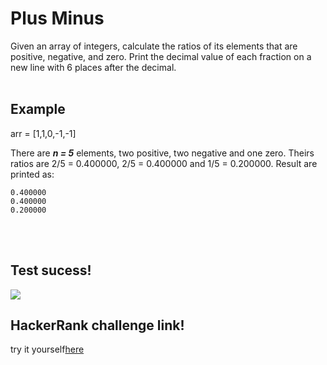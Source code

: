 # Plus Minus

Given an array of integers, calculate the ratios of its elements that are positive, negative, and zero. Print the decimal value of each fraction on a new line with 6 places after the decimal.
<br><br>

## Example
arr = [1,1,0,-1,-1]

There are <strong><i>n = 5</i></strong> elements, two positive, two negative and one zero. Theirs ratios are 2/5 = 0.400000, 2/5 = 0.400000 and 1/5 = 0.200000. Result are printed as:

```
0.400000
0.400000
0.200000
```

<br></br>
## Test sucess!
<img src="https://imgur.com/BrEdztA.png">


## HackerRank challenge link!
try it yourself<a href="https://www.hackerrank.com/challenges/plus-minus/problem">here</a>
